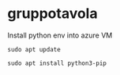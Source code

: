 # gruppotavola
Install python env into azure VM

```
sudo apt update
```
```
sudo apt install python3-pip
```